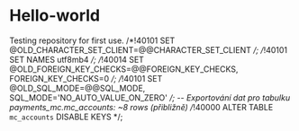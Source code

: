 # Hello-world
Testing repository for first use.
/*!40101 SET @OLD_CHARACTER_SET_CLIENT=@@CHARACTER_SET_CLIENT */;
/*!40101 SET NAMES utf8mb4 */;
/*!40014 SET @OLD_FOREIGN_KEY_CHECKS=@@FOREIGN_KEY_CHECKS, FOREIGN_KEY_CHECKS=0 */;
/*!40101 SET @OLD_SQL_MODE=@@SQL_MODE, SQL_MODE='NO_AUTO_VALUE_ON_ZERO' */;
-- Exportování dat pro tabulku payments_mc.mc_accounts: ~8 rows (přibližně)
/*!40000 ALTER TABLE `mc_accounts` DISABLE KEYS */;
